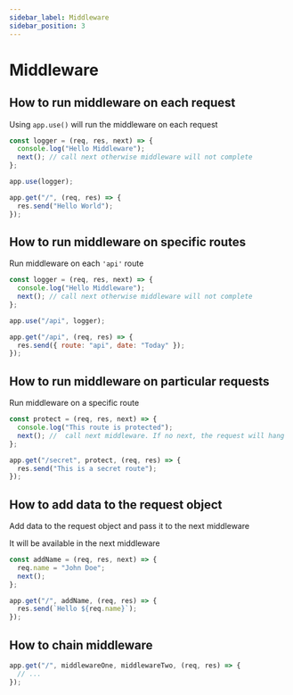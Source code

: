 ```yaml
---
sidebar_label: Middleware
sidebar_position: 3
---
```

# Middleware

## How to run middleware on each request

Using `app.use()` will run the middleware on each request

```javascript
const logger = (req, res, next) => {
  console.log("Hello Middleware");
  next(); // call next otherwise middleware will not complete
};

app.use(logger);

app.get("/", (req, res) => {
  res.send("Hello World");
});
```

## How to run middleware on specific routes

Run middleware on each `'api'` route

```javascript
const logger = (req, res, next) => {
  console.log("Hello Middleware");
  next(); // call next otherwise middleware will not complete
};

app.use("/api", logger);

app.get("/api", (req, res) => {
  res.send({ route: "api", date: "Today" });
});
```

## How to run middleware on particular requests

Run middleware on a specific route

```javascript
const protect = (req, res, next) => {
  console.log("This route is protected");
  next(); //  call next middleware. If no next, the request will hang
};

app.get("/secret", protect, (req, res) => {
  res.send("This is a secret route");
});
```

## How to add data to the request object

Add data to the request object and pass it to the next middleware

It will be available in the next middleware

```js
const addName = (req, res, next) => {
  req.name = "John Doe";
  next();
};

app.get("/", addName, (req, res) => {
  res.send(`Hello ${req.name}`);
});
```

## How to chain middleware

```js
app.get("/", middlewareOne, middlewareTwo, (req, res) => {
  // ...
});
```
